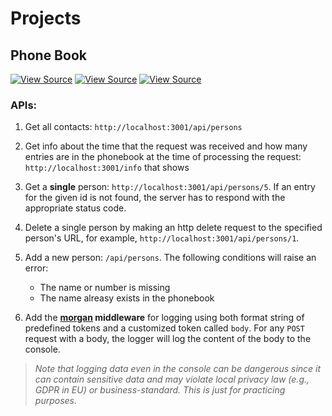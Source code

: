 # Projects

## Phone Book

[![View Source](https://img.shields.io/badge/Live_View-orange)](https://phonebook-5ny2.onrender.com/info) [![View Source](https://img.shields.io/badge/Frontend-GitHub-blue)](https://github.com/Tongxin-Sun/fullStackOpen/tree/main/part2/phonebook) [![View Source](https://img.shields.io/badge/Backend-GitHub-blue)](https://github.com/Tongxin-Sun/fullStackOpen/tree/main/part3/phonebookBackend)



### APIs:
1. Get all contacts: `http://localhost:3001/api/persons`

2. Get info about the time that the request was received and how many entries are in the phonebook at the time of processing the request: `http://localhost:3001/info` that shows 

3. Get a **single** person: `http://localhost:3001/api/persons/5`. If an entry for the given id is not found, the server has to respond with the appropriate status code.

4. Delete a single person by making an http delete request to the specified person's URL, for example, `http://localhost:3001/api/persons/1`.

5. Add a new person: `/api/persons`. The following conditions will raise an error:
   - The name or number is missing
   - The name alreasy exists in the phonebook 

6. Add the **[morgan](https://github.com/expressjs/morgan) middleware** for logging using both format string of predefined tokens and a customized token called `body`. For any `POST` request with a body, the logger will log the content of the body to the console. 
> *Note that logging data even in the console can be dangerous since it can contain sensitive data and may violate local privacy law (e.g., GDPR in EU) or business-standard. This is just for practicing purposes.*